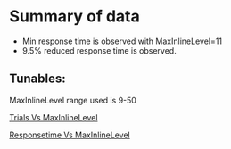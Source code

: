# Summary of data
- Min response time is observed with MaxInlineLevel=11
- 9.5% reduced response time is observed.

## Tunables:
MaxInlineLevel range used is 9-50

[Trials Vs MaxInlineLevel](trialsVSmaxinlinelevel.png)

[Responsetime Vs MaxInlineLevel](responsetimeVSmaxinlinelevel.png)
